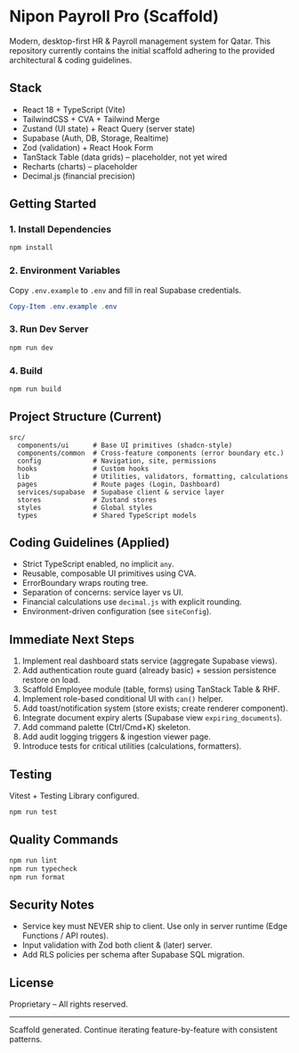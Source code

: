 # Nipon Payroll Pro (Scaffold)

Modern, desktop-first HR & Payroll management system for Qatar. This repository currently contains the initial scaffold adhering to the provided architectural & coding guidelines.

## Stack
- React 18 + TypeScript (Vite)
- TailwindCSS + CVA + Tailwind Merge
- Zustand (UI state) + React Query (server state)
- Supabase (Auth, DB, Storage, Realtime)
- Zod (validation) + React Hook Form
- TanStack Table (data grids) – placeholder, not yet wired
- Recharts (charts) – placeholder
- Decimal.js (financial precision)

## Getting Started

### 1. Install Dependencies
```powershell
npm install
```

### 2. Environment Variables
Copy `.env.example` to `.env` and fill in real Supabase credentials.
```powershell
Copy-Item .env.example .env
```

### 3. Run Dev Server
```powershell
npm run dev
```

### 4. Build
```powershell
npm run build
```

## Project Structure (Current)
```
src/
  components/ui      # Base UI primitives (shadcn-style)
  components/common  # Cross-feature components (error boundary etc.)
  config             # Navigation, site, permissions
  hooks              # Custom hooks
  lib                # Utilities, validators, formatting, calculations
  pages              # Route pages (Login, Dashboard)
  services/supabase  # Supabase client & service layer
  stores             # Zustand stores
  styles             # Global styles
  types              # Shared TypeScript models
```

## Coding Guidelines (Applied)
- Strict TypeScript enabled, no implicit `any`.
- Reusable, composable UI primitives using CVA.
- ErrorBoundary wraps routing tree.
- Separation of concerns: service layer vs UI.
- Financial calculations use `decimal.js` with explicit rounding.
- Environment-driven configuration (see `siteConfig`).

## Immediate Next Steps
1. Implement real dashboard stats service (aggregate Supabase views).
2. Add authentication route guard (already basic) + session persistence restore on load.
3. Scaffold Employee module (table, forms) using TanStack Table & RHF.
4. Implement role-based conditional UI with `can()` helper.
5. Add toast/notification system (store exists; create renderer component).
6. Integrate document expiry alerts (Supabase view `expiring_documents`).
7. Add command palette (Ctrl/Cmd+K) skeleton.
8. Add audit logging triggers & ingestion viewer page.
9. Introduce tests for critical utilities (calculations, formatters).

## Testing
Vitest + Testing Library configured.
```powershell
npm run test
```

## Quality Commands
```powershell
npm run lint
npm run typecheck
npm run format
```

## Security Notes
- Service key must NEVER ship to client. Use only in server runtime (Edge Functions / API routes).
- Input validation with Zod both client & (later) server.
- Add RLS policies per schema after Supabase SQL migration.

## License
Proprietary – All rights reserved.

---
Scaffold generated. Continue iterating feature-by-feature with consistent patterns.